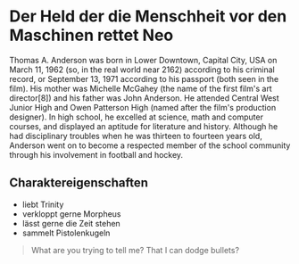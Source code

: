 # Der Held der die Menschheit vor den Maschinen rettet Neo

Thomas A. Anderson was born in Lower Downtown, Capital City, USA on March 11, 1962 (so, in the real world near 2162) according to his criminal record, or September 13, 1971 according to his passport (both seen in the film). His mother was Michelle McGahey (the name of the first film's art director[8]) and his father was John Anderson. He attended Central West Junior High and Owen Patterson High (named after the film's production designer). In high school, he excelled at science, math and computer courses, and displayed an aptitude for literature and history. Although he had disciplinary troubles when he was 
thirteen to fourteen years old, Anderson went on to become a respected member of the school 
community through his involvement in football and hockey. 

## Charaktereigenschaften
* liebt Trinity
* verkloppt gerne Morpheus
* lässt gerne die Zeit stehen
* sammelt Pistolenkugeln

> What are you trying to tell me? That I can dodge bullets?


